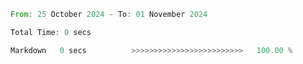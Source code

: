 <!--START_SECTION:waka-->

```rust
From: 25 October 2024 - To: 01 November 2024

Total Time: 0 secs

Markdown   0 secs          >>>>>>>>>>>>>>>>>>>>>>>>>   100.00 %
```

<!--END_SECTION:waka-->
